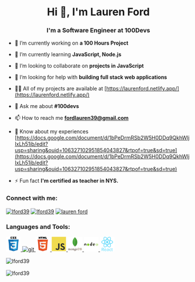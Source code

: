<h1 align="center">Hi 👋, I'm Lauren Ford</h1>
<h3 align="center">I'm a Software Engineer at 100Devs</h3>

- 🔭 I’m currently working on **a 100 Hours Project**

- 🌱 I’m currently learning **JavaScript, Node.js**

- 👯 I’m looking to collaborate on **projects in JavaScript**

- 🤝 I’m looking for help with **building full stack web applications**

- 👨‍💻 All of my projects are available at [https://laurenford.netlify.app/](https://laurenford.netlify.app/)

- 💬 Ask me about **#100devs**

- 📫 How to reach me **fordlauren39@gmail.com**

- 📄 Know about my experiences [https://docs.google.com/document/d/1bPeDrmRSb2W5H0DDq9QkhWljIxLh51ib/edit?usp=sharing&ouid=106327102951854043827&rtpof=true&sd=true](https://docs.google.com/document/d/1bPeDrmRSb2W5H0DDq9QkhWljIxLh51ib/edit?usp=sharing&ouid=106327102951854043827&rtpof=true&sd=true)

- ⚡ Fun fact **I'm certified as teacher in NYS.**

<h3 align="left">Connect with me:</h3>
<p align="left">
<a href="https://codepen.io/lford39" target="blank"><img align="center" src="https://raw.githubusercontent.com/rahuldkjain/github-profile-readme-generator/master/src/images/icons/Social/codepen.svg" alt="lford39" height="30" width="40" /></a>
<a href="https://twitter.com/lford39" target="blank"><img align="center" src="https://raw.githubusercontent.com/rahuldkjain/github-profile-readme-generator/master/src/images/icons/Social/twitter.svg" alt="lford39" height="30" width="40" /></a>
<a href="https://linkedin.com/in/lauren ford" target="blank"><img align="center" src="https://raw.githubusercontent.com/rahuldkjain/github-profile-readme-generator/master/src/images/icons/Social/linked-in-alt.svg" alt="lauren ford" height="30" width="40" /></a>
</p>

<h3 align="left">Languages and Tools:</h3>
<p align="left"> <a href="https://www.w3schools.com/css/" target="_blank" rel="noreferrer"> <img src="https://raw.githubusercontent.com/devicons/devicon/master/icons/css3/css3-original-wordmark.svg" alt="css3" width="40" height="40"/> </a> <a href="https://git-scm.com/" target="_blank" rel="noreferrer"> <img src="https://www.vectorlogo.zone/logos/git-scm/git-scm-icon.svg" alt="git" width="40" height="40"/> </a> <a href="https://www.w3.org/html/" target="_blank" rel="noreferrer"> <img src="https://raw.githubusercontent.com/devicons/devicon/master/icons/html5/html5-original-wordmark.svg" alt="html5" width="40" height="40"/> </a> <a href="https://developer.mozilla.org/en-US/docs/Web/JavaScript" target="_blank" rel="noreferrer"> <img src="https://raw.githubusercontent.com/devicons/devicon/master/icons/javascript/javascript-original.svg" alt="javascript" width="40" height="40"/> </a> <a href="https://www.mongodb.com/" target="_blank" rel="noreferrer"> <img src="https://raw.githubusercontent.com/devicons/devicon/master/icons/mongodb/mongodb-original-wordmark.svg" alt="mongodb" width="40" height="40"/> </a> <a href="https://nodejs.org" target="_blank" rel="noreferrer"> <img src="https://raw.githubusercontent.com/devicons/devicon/master/icons/nodejs/nodejs-original-wordmark.svg" alt="nodejs" width="40" height="40"/> </a> <a href="https://reactjs.org/" target="_blank" rel="noreferrer"> <img src="https://raw.githubusercontent.com/devicons/devicon/master/icons/react/react-original-wordmark.svg" alt="react" width="40" height="40"/> </a> </p>

<p><img align="center" src="https://github-readme-stats.vercel.app/api/top-langs?username=lford39&show_icons=true&locale=en&layout=compact" alt="lford39" /></p>

<p><img align="center" src="https://github-readme-streak-stats.herokuapp.com/?user=lford39&" alt="lford39" /></p>

